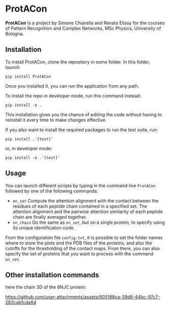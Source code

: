 # ProtACon
**ProtACon** is a project by Simone Chiarella and Renato Eliasy for the courses of Pattern Recognition and Complex Networks, MSc Physics, University of Bologna.

## Installation
To install ProtACon, clone the repository in some folder. In this folder, launch:

`pip install ProtACon`

Once you installed it, you can run the application from any path.

To install the repo in developer mode, run this command instead:

`pip install -e .`

This installation gives you the chance of editing the code without having to reinstall it every time to make changes effective.

If you also want to install the required packages to run the test suite, run:

`pip install .'[test]'`

or, in developer mode:

`pip install -e .'[test]'`

## Usage
You can launch different scripts by typing in the command line `ProtACon` followed by one of the following commands:

- `on_set` Compute the attention alignment with the contact between the residues of each peptide chain contained in a specified set. The attention alignment and the pairwise attention similarity of each peptide chain are finally averaged together.
- `on_chain` Do the same as `on_set`, but on a single protein, to specify using its unique identification code.

From the configuration file `config.txt`, it is possible to set the folder names where to store the plots and the PDB files of the proteins, and also the cutoffs for the thresholding of the contact maps. From there, you can also specify the set of proteins that you want to process with the command `on_set`.

## Other installation commands
here the chain 3D of the 6NJC protein:



https://github.com/user-attachments/assets/605188ca-39d6-44bc-97c7-282cab1cda6d

